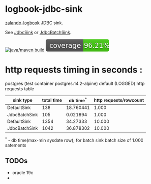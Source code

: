 logbook-jdbc-sink
=

[zalando-logbook](https://github.com/zalando/logbook) JDBC sink. 

See [JdbcSink](https://github.com/silviuilie/logbook-jdbc-sink/blob/master/src/main/java/org/pm/zalando/logbook/jdbc/JdbcSink.java) or [JdbcBatchSink](https://github.com/silviuilie/logbook-jdbc-sink/blob/master/src/main/java/org/pm/zalando/logbook/jdbc/batch/JdbcBatchSink.java).



 [![java/maven build](https://github.com/silviuilie/logbook-jdbc-sink/actions/workflows/maven.yml/badge.svg)](https://github.com/silviuilie/logbook-jdbc-sink/actions/workflows/maven.yml) ![Coverage Status](./doc/badges/coverage.svg)



 http requests timing in seconds :
=

postgres (test container postgres:14.2-alpine) default (LOGGED) http requests table

|sink type| total time | db time<sup>*</sup> | http requests/rowcount  
|-|------------|---------------------|----------| 
|DefaultSink|  138   |        18.760441              | 1.000      |
|JdbcBatchSink|  105     |   0.021894                | 1.000     | 
|DefaultSink|       1354     |   34.27333                  | 10.000    | 
|JdbcBatchSink|     1042     |  36.878302             | 10.000    | 

 <sup>*</sup> - db time(max-min sysdate row); for batch sink batch size of 1.000 satements
 
## TODOs 
 - oracle 19c
 - 
 <!--

 complete commit-jacoco-total-to-readme 

 
 [![Coverage Status](./doc/badges/coverage.svg)](https://github.com/silviuilie/logbook-jdbc-sink/actions/workflows/maven.yml) 
 
 -->

 
